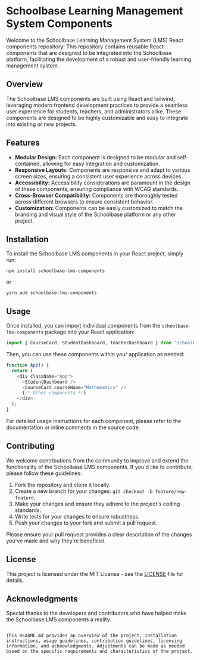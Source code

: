 # Schoolbase Learning Management System Components

Welcome to the Schoolbase Learning Management System (LMS) React components repository! This repository contains reusable React components that are designed to be integrated into the Schoolbase platform, facilitating the development of a robust and user-friendly learning management system.

## Overview

The Schoolbase LMS components are built using React and tailwind, leveraging modern frontend development practices to provide a seamless user experience for students, teachers, and administrators alike. These components are designed to be highly customizable and easy to integrate into existing or new projects.

## Features

- **Modular Design:** Each component is designed to be modular and self-contained, allowing for easy integration and customization.
- **Responsive Layouts:** Components are responsive and adapt to various screen sizes, ensuring a consistent user experience across devices.
- **Accessibility:** Accessibility considerations are paramount in the design of these components, ensuring compliance with WCAG standards.
- **Cross-Browser Compatibility:** Components are thoroughly tested across different browsers to ensure consistent behavior.
- **Customization:** Components can be easily customized to match the branding and visual style of the Schoolbase platform or any other project.

## Installation

To install the Schoolbase LMS components in your React project, simply run:

```
npm install schoolbase-lms-components
```

or

```
yarn add schoolbase-lms-components
```

## Usage

Once installed, you can import individual components from the `schoolbase-lms-components` package into your React application:

```javascript
import { CourseCard, StudentDashboard, TeacherDashboard } from 'schoolbase-lms-components';
```

Then, you can use these components within your application as needed:

```javascript
function App() {
  return (
    <div className="App">
      <StudentDashboard />
      <CourseCard courseName="Mathematics" />
      {/* Other components */}
    </div>
  );
}
```

For detailed usage instructions for each component, please refer to the documentation or inline comments in the source code.

## Contributing

We welcome contributions from the community to improve and extend the functionality of the Schoolbase LMS components. If you'd like to contribute, please follow these guidelines:

1. Fork the repository and clone it locally.
2. Create a new branch for your changes: `git checkout -b feature/new-feature`.
3. Make your changes and ensure they adhere to the project's coding standards.
4. Write tests for your changes to ensure robustness.
5. Push your changes to your fork and submit a pull request.

Please ensure your pull request provides a clear description of the changes you've made and why they're beneficial.

## License

This project is licensed under the MIT License - see the [LICENSE](LICENSE) file for details.

## Acknowledgments

Special thanks to the developers and contributors who have helped make the Schoolbase LMS components a reality.

```

This README.md provides an overview of the project, installation instructions, usage guidelines, contribution guidelines, licensing information, and acknowledgments. Adjustments can be made as needed based on the specific requirements and characteristics of the project.